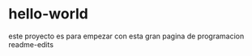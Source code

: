 # hello-world
este proyecto es para empezar con esta gran pagina de programacion
readme-edits
<?php echo "hola mundo" ?>
